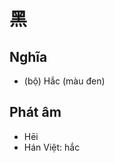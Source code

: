 # 黑

## Nghĩa
* (bộ) Hắc (màu đen)

## Phát âm
* Hēi
* Hán Việt: hắc

<script>window.HANZI_FIELD='黑';</script>
